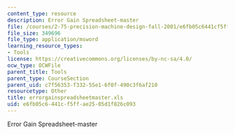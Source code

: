 ```yaml
---
content_type: resource
description: Error Gain Spreadsheet-master
file: /courses/2-75-precision-machine-design-fall-2001/e6fb05c6441cf5ffae2505d1f826c093_errorgainspreadsheetmaster.xls
file_size: 349696
file_type: application/msword
learning_resource_types:
- Tools
license: https://creativecommons.org/licenses/by-nc-sa/4.0/
ocw_type: OCWFile
parent_title: Tools
parent_type: CourseSection
parent_uid: c7f56353-f332-55e1-6f0f-490c3f6af210
resourcetype: Other
title: errorgainspreadsheetmaster.xls
uid: e6fb05c6-441c-f5ff-ae25-05d1f826c093
---
```

Error Gain Spreadsheet-master